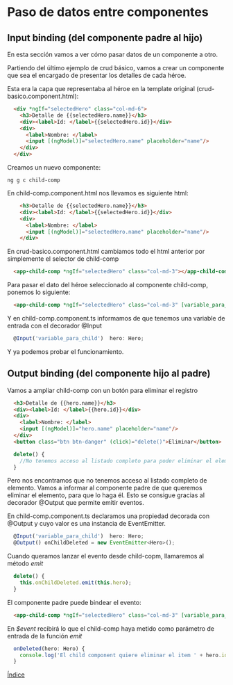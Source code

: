 # Paso de datos entre componentes 

## Input binding (del componente padre al hijo)

En esta sección vamos a ver cómo pasar datos de un componente a otro.

Partiendo del último ejemplo de crud básico, vamos a crear un componente que sea el encargado de presentar los detalles de cada héroe.

Esta era la capa que representaba al héroe en la template original (crud-basico.component.html):

```html
  <div *ngIf="selectedHero" class="col-md-6">
    <h3>Detalle de {{selectedHero.name}}</h3>
    <div><label>Id: </label>{{selectedHero.id}}</div>
    <div>
      <label>Nombre: </label>
      <input [(ngModel)]="selectedHero.name" placeholder="name"/>
    </div>
  </div>
```

Creamos un nuevo componente:

````
ng g c child-comp
````

En child-comp.component.html nos llevamos es siguiente html:

```html
    <h3>Detalle de {{selectedHero.name}}</h3>
    <div><label>Id: </label>{{selectedHero.id}}</div>
    <div>
      <label>Nombre: </label>
      <input [(ngModel)]="selectedHero.name" placeholder="name"/>
    </div>
```

En crud-basico.component.html cambiamos todo el html anterior por simplemente el selector de child-comp

```html
  <app-child-comp *ngIf="selectedHero" class="col-md-3"></app-child-comp>
```

Para pasar el dato del héroe seleccionado al componente child-comp, ponemos lo siguiente:

```html
  <app-child-comp *ngIf="selectedHero" class="col-md-3" [variable_para_child]="selectedHero"></app-child-comp>
```

Y en child-comp.component.ts informamos de que tenemos una variable de entrada con el decorador @Input

```typescript
  @Input('variable_para_child')  hero: Hero;
```

Y ya podemos probar el funcionamiento.

## Output binding (del componente hijo al padre)

Vamos a ampliar child-comp con un botón para eliminar el registro

```html
  <h3>Detalle de {{hero.name}}</h3>
  <div><label>Id: </label>{{hero.id}}</div>
  <div>
    <label>Nombre: </label>
    <input [(ngModel)]="hero.name" placeholder="name"/>
  </div>
  <button class="btn btn-danger" (click)="delete()">Eliminar</button>
```

```typescript
  delete() {
    //No tenemos acceso al listado completo para poder eliminar el elemento
  }
```

Pero nos encontramos que no tenemos acceso al listado completo de elemento. Vamos a informar al componente padre de que queremos eliminar el elemento, para que lo haga él. Esto se consigue gracias al decorador @Output que permite emitir eventos.

En child-comp.component.ts declaramos una propiedad decorada con @Output y cuyo valor es una instancia de EventEmitter.

```typescript
  @Input('variable_para_child')  hero: Hero;
  @Output() onChildDeleted = new EventEmitter<Hero>();
```

Cuando queramos lanzar el evento desde child-copm, llamaremos al método *emit*

```typescript
  delete() {
    this.onChildDeleted.emit(this.hero);
  }
```

El componente padre puede bindear el evento:

```html
  <app-child-comp *ngIf="selectedHero" class="col-md-3" [variable_para_child]="selectedHero" (onChildDeleted)="onDeleted($event)"></app-child-comp>
```

En *$event* recibirá lo que el child-comp haya metido como parámetro de entrada de la función *emit*

```typescript
  onDeleted(hero: Hero) {
    console.log('El child component quiere eliminar el item ' + hero.id);
  }
```


[Índice](index.md)

